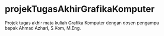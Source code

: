# projekTugasAkhirGrafikaKomputer
Projek tugas akhir mata kuliah Grafika Komputer dengan dosen pengampu bapak Ahmad Azhari, S.Kom, M.Eng. 
